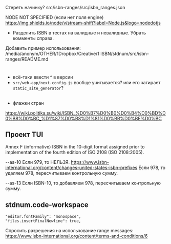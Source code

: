 Стереть начинку?
src/isbn-ranges/src/isbn_ranges.json


NODE NOT SPECIFIED (если нет поля engine)
https://img.shields.io/node/v/stream-shift?label=Node.js&logo=nodedotjs


- Разделить ISBN в тестах на валидные и невалидные. Убрать комменты справа.


Добавить пример использования:
/media/anonym/OTHER/1Dropbox/Creative/1 ISBN/stdnum/src/isbn-ranges/README.md

#

- всё-таки ввести ^ в версии
- `src/web-app/next.config.js` вообще учитывается? или его затирает `static_site_generator`?

##

- флажки стран

https://wiki.politika.su/wiki/ISBN_%D0%B7%D0%B0%D0%B4%D0%BD%D0%B8%D0%BC_%D1%87%D0%B8%D1%81%D0%BB%D0%BE%D0%BC

## Проект TUI

Annex F (informative) ISBN in the 10-digit format assigned prior to implementation of the fourth
edition of ISO 2108 (ISO 2108:2005).

--as-10
    Если 979, то НЕЛЬЗЯ. https://www.isbn-international.org/content/changes-united-states-isbn-prefixes
    Если 978, то удаляем 978, пересчитываем контрольную сумму.



--as-13
    Если ISBN-10, то добавляем 978, пересчитываем контрольную сумму.
    

## stdnum.code-workspace

    "editor.fontFamily": "monospace",
    "files.insertFinalNewline": true,

Спросить разрешения на использование range messages:
https://www.isbn-international.org/content/terms-and-conditions/6
